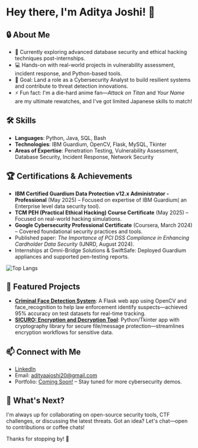 # Hey there, I'm Aditya Joshi! 👋

## 🔒 About Me
- 🌱 Currently exploring advanced database security and ethical hacking techniques post-internships.
- 💻 Hands-on with real-world projects in vulnerability assessment, incident response, and Python-based tools.
- 🎯 Goal: Land a role as a Cybersecurity Analyst to build resilient systems and contribute to threat detection innovations.
- ⚡ Fun fact: I'm a die-hard anime fan—*Attack on Titan* and *Your Name* are my ultimate rewatches, and I've got limited Japanese skills to match!

## 🛠️ Skills
- **Languages**: Python, Java, SQL, Bash
- **Technologies**: IBM Guardium, OpenCV, Flask, MySQL, Tkinter
- **Areas of Expertise**: Penetration Testing, Vulnerability Assessment, Database Security, Incident Response, Network Security

## 🏆 Certifications & Achievements
- **IBM Certified Guardium Data Protection v12.x Administrator - Professional** (May 2025) – Focused on expertise of IBM Guardium( an Enterprise level data security tool).
- **TCM PEH (Practical Ethical Hacking) Course Certificate** (May 2025) – Focused on real-world hacking simulations.
- **Google Cybersecurity Professional Certificate** (Coursera, March 2024) – Covered foundational security practices and tools.
- Published paper: *The Importance of PCI DSS Compliance in Enhancing Cardholder Data Security* (IJNRD, August 2024).
- Internships at Omni-Bridge Solutions & SwiftSafe: Deployed Guardium appliances and supported pen-testing reports.

![Top Langs](https://github-readme-stats.vercel.app/api/top-langs/?username=Adio20102&layout=compact&theme=dracula&hide_border=true)

## 🚀 Featured Projects
- **[Criminal Face Detection System](https://github.com/Adio20102/criminal-face-detection)**: A Flask web app using OpenCV and face_recognition to help law enforcement identify suspects—achieved 95% accuracy on test datasets for real-time tracking.
- **[SICURO: Encryption and Decryption Tool](https://github.com/Adio20102/sicuro)**: Python/Tkinter app with cryptography library for secure file/message protection—streamlines encryption workflows for sensitive data.

## 📫 Connect with Me
- [LinkedIn](https://dub.sh/GyDAd1n)  
- Email: adityaajoshi20@gmail.com  
- Portfolio: [Coming Soon!](https://adityajoshi.dev) – Stay tuned for more cybersecurity demos.

## 🎉 What's Next?
I'm always up for collaborating on open-source security tools, CTF challenges, or discussing the latest threats. Got an idea? Let's chat—open to contributions or coffee chats!

Thanks for stopping by! 🚀  
